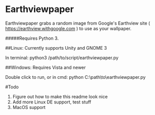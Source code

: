 # Earthviewpaper
Earthviewpaper grabs a random image from Google's Earthview site ( https://earthview.withgoogle.com ) to use as your wallpaper.

#####Requires Python 3.

##Linux:
Currently supports Unity and GNOME 3

In terminal: python3 /path/to/script/earthviewpaper.py

##Windows:
Requires Vista and newer

Double click to run, or in cmd: python C:\path\to\earthviewpaper.py

#Todo
1. Figure out how to make this readme look nice
2. Add more Linux DE support, test stuff
3. MacOS support
